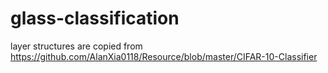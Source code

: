 # glass-classification
layer structures are copied from https://github.com/AlanXia0118/Resource/blob/master/CIFAR-10-Classifier
